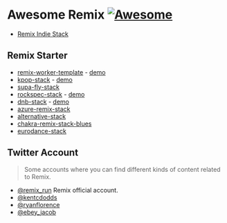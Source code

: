 # **Awesome Remix** [![Awesome](https://cdn.rawgit.com/sindresorhus/awesome/d7305f38d29fed78fa85652e3a63e154dd8e8829/media/badge.svg)](https://github.com/sindresorhus/awesome)

- [Remix Indie Stack](https://github.com/remix-run/indie-stack)

## Remix Starter
- [remix-worker-template](https://github.com/edmundhung/remix-worker-template) - [demo](https://template.remix-run.workers.dev)
- [kpop-stack](https://github.com/netlify-templates/kpop-stack) - [demo](https://kpop-stack.netlify.app/)
- [supa-fly-stack](https://github.com/rphlmr/supa-fly-stack)
- [rockspec-stack](https://github.com/ShafSpecs/rockspec-stack) - [demo](https://rockspec-stack.fly.dev/)
- [dnb-stack](https://github.com/robipop22/dnb-stack) - [demo](https://dnb-stack.vercel.app/)
- [azure-remix-stack](https://github.com/aaronpowell/azure-remix-stack)
- [alternative-stack](alternative-stack)
- [chakra-remix-stack-blues](https://github.com/anubra266/chakra-remix-stack-blues)
- [eurodance-stack](https://github.com/VulcanJS/eurodance-stack)

## Twitter Account
> Some accounts where you can find different kinds of content related to Remix.
- [@remix_run](https://twitter.com/remix_run) Remix official account.
- [@kentcdodds](https://twitter.com/kentcdodds)
- [@ryanflorence](https://twitter.com/ryanflorence)
- [@ebey_jacob](https://twitter.com/ebey_jacob)
